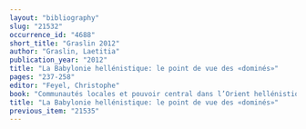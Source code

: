 ```yaml
---
layout: "bibliography"
slug: "21532"
occurrence_id: "4688"
short_title: "Graslin 2012"
author: "Graslin, Laetitia"
publication_year: "2012"
title: "La Babylonie hellénistique: le point de vue des «dominés»"
pages: "237-258"
editor: "Feyel, Christophe"
book: "Communautés locales et pouvoir central dans l’Orient hellénistique et romain, Études Anciennes 47 (Nancy)"
title: "La Babylonie hellénistique: le point de vue des «dominés»"
previous_item: "21535"
---
```

